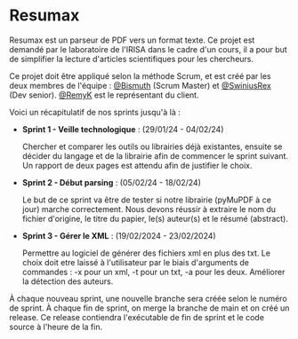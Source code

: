 # Resumax
Resumax est un parseur de PDF vers un format texte.
Ce projet est demandé par le laboratoire de l'IRISA dans le cadre d'un cours, il a pour but de simplifier la lecture d'articles scientifiques pour les chercheurs.

Ce projet doit être appliqué selon la méthode Scrum, et est créé par les deux membres de l'équipe : [@Bismuth](https://github.com/Bismuth10K) (Scrum Master) et [@SwiniusRex](https://github.com/SwiniusRex) (Dev senior). [@RemyK](https://github.com/RemyK) est le représentant du client.

Voici un récapitulatif de nos sprints jusqu'à là :
- **Sprint 1 - Veille technologique** : (29/01/24 - 04/02/24)

    Chercher et comparer les outils ou librairies déjà existantes, ensuite se décider du langage et de la librairie afin de commencer le sprint suivant.
    Un rapport de deux pages est attendu afin de justifier le choix.

- **Sprint 2 - Début parsing** : (05/02/24 - 18/02/24)

    Le but de ce sprint va être de tester si notre librairie (pyMuPDF à ce jour) marche correctement.
    Nous devons réussir à extraire le nom du fichier d'origine, le titre du papier, le(s) auteur(s) et le résumé (abstract).
    
- **Sprint 3 - Gérer le XML** : (19/02/2024 - 23/02/2024)

	Permettre au logiciel de générer des fichiers xml en plus des txt. Le choix doit etre laissé à l'utilisateur par le biais d'arguments de commandes : -x pour un xml, -t pour un txt, -a pour les deux.
	Améliorer la détection des auteurs.
	 
À chaque nouveau sprint, une nouvelle branche sera créée selon le numéro de sprint. À chaque fin de sprint, on merge la branche de main et on créé un release. Ce release contiendra l'exécutable de fin de sprint et le code source à l'heure de la fin.
